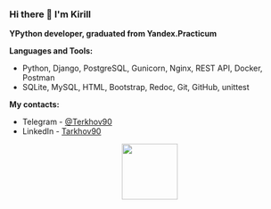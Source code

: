 ### Hi there 👋 I'm Kirill

**YPython developer, graduated from Yandex.Practicum**

**Languages and Tools:**
- Python, Django, PostgreSQL, Gunicorn, Nginx, REST API, Docker, Postman
- SQLite, MySQL, HTML, Bootstrap, Redoc, Git, GitHub, unittest

**My contacts:**
- Telegram - <a href="https://t.me/Tarkhov90" target="_blank">@Terkhov90</a> 
- LinkedIn - <a href="https://www.linkedin.com/in/tarkhov90/" target="_blank">Tarkhov90</a> 


<div id="header" align="center">
  <img src="https://media.giphy.com/media/M9gbBd9nbDrOTu1Mqx/giphy.gif" width="100"/>
</div>

